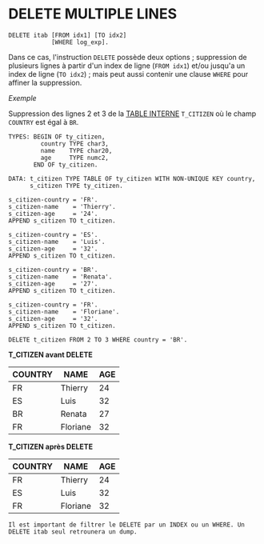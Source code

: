 # **DELETE MULTIPLE LINES**

```JS
DELETE itab [FROM idx1] [TO idx2]
            [WHERE log_exp].
```

Dans ce cas, l'instruction `DELETE` possède deux options ; suppression de plusieurs lignes à partir d'un index de ligne (`FROM idx1`) et/ou jusqu'a un index de ligne (`TO idx2`) ; mais peut aussi contenir une clause `WHERE` pour affiner la suppression.

_Exemple_

Suppression des lignes 2 et 3 de la [TABLE INTERNE](../../10_Tables_Internes/01_Tables_Internes.md) `T_CITIZEN` où le champ ` COUNTRY` est égal à `BR`.

```JS
TYPES: BEGIN OF ty_citizen,
         country TYPE char3,
         name    TYPE char20,
         age     TYPE numc2,
       END OF ty_citizen.

DATA: t_citizen TYPE TABLE OF ty_citizen WITH NON-UNIQUE KEY country,
      s_citizen TYPE ty_citizen.

s_citizen-country = 'FR'.
s_citizen-name    = 'Thierry'.
s_citizen-age     = '24'.
APPEND s_citizen TO t_citizen.

s_citizen-country = 'ES'.
s_citizen-name    = 'Luis'.
s_citizen-age     = '32'.
APPEND s_citizen TO t_citizen.

s_citizen-country = 'BR'.
s_citizen-name    = 'Renata'.
s_citizen-age     = '27'.
APPEND s_citizen TO t_citizen.

s_citizen-country = 'FR'.
s_citizen-name    = 'Floriane'.
s_citizen-age     = '32'.
APPEND s_citizen TO t_citizen.

DELETE t_citizen FROM 2 TO 3 WHERE country = 'BR'.
```

**T_CITIZEN avant DELETE**

| **COUNTRY** | **NAME** | **AGE** |
| ----------- | -------- | ------- |
| FR          | Thierry  | 24      |
| ES          | Luis     | 32      |
| BR          | Renata   | 27      |
| FR          | Floriane | 32      |

**T_CITIZEN après DELETE**

| **COUNTRY** | **NAME** | **AGE** |
| ----------- | -------- | ------- |
| FR          | Thierry  | 24      |
| ES          | Luis     | 32      |
| FR          | Floriane | 32      |

    Il est important de filtrer le DELETE par un INDEX ou un WHERE. Un DELETE itab seul retrounera un dump.
